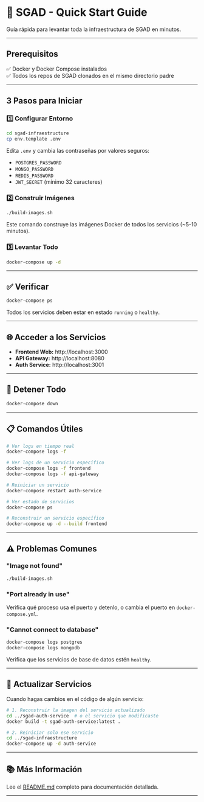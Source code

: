 # 🚀 SGAD - Quick Start Guide

Guía rápida para levantar toda la infraestructura de SGAD en minutos.

---

## Prerequisitos

✅ Docker y Docker Compose instalados  
✅ Todos los repos de SGAD clonados en el mismo directorio padre

---

## 3 Pasos para Iniciar

### 1️⃣ Configurar Entorno

```bash
cd sgad-infraestructure
cp env.template .env
```

Edita `.env` y cambia las contraseñas por valores seguros:
- `POSTGRES_PASSWORD`
- `MONGO_PASSWORD`
- `REDIS_PASSWORD`
- `JWT_SECRET` (mínimo 32 caracteres)

### 2️⃣ Construir Imágenes

```bash
./build-images.sh
```

Este comando construye las imágenes Docker de todos los servicios (~5-10 minutos).

### 3️⃣ Levantar Todo

```bash
docker-compose up -d
```

---

## ✅ Verificar

```bash
docker-compose ps
```

Todos los servicios deben estar en estado `running` o `healthy`.

---

## 🌐 Acceder a los Servicios

- **Frontend Web:** http://localhost:3000
- **API Gateway:** http://localhost:8080
- **Auth Service:** http://localhost:3001

---

## 🛑 Detener Todo

```bash
docker-compose down
```

---

## 📋 Comandos Útiles

```bash
# Ver logs en tiempo real
docker-compose logs -f

# Ver logs de un servicio específico
docker-compose logs -f frontend
docker-compose logs -f api-gateway

# Reiniciar un servicio
docker-compose restart auth-service

# Ver estado de servicios
docker-compose ps

# Reconstruir un servicio específico
docker-compose up -d --build frontend
```

---

## ⚠️ Problemas Comunes

### "Image not found"
```bash
./build-images.sh
```

### "Port already in use"
Verifica qué proceso usa el puerto y detenlo, o cambia el puerto en `docker-compose.yml`.

### "Cannot connect to database"
```bash
docker-compose logs postgres
docker-compose logs mongodb
```

Verifica que los servicios de base de datos estén `healthy`.

---

## 🔄 Actualizar Servicios

Cuando hagas cambios en el código de algún servicio:

```bash
# 1. Reconstruir la imagen del servicio actualizado
cd ../sgad-auth-service  # o el servicio que modificaste
docker build -t sgad-auth-service:latest .

# 2. Reiniciar solo ese servicio
cd ../sgad-infraestructure
docker-compose up -d auth-service
```

---

## 📚 Más Información

Lee el [README.md](README.md) completo para documentación detallada.

---

